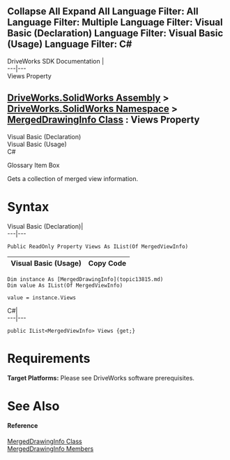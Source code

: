        

 Collapse All Expand All  Language Filter: All  Language Filter: Multiple  Language Filter: Visual Basic (Declaration) Language Filter: Visual Basic (Usage) Language Filter: C#  
---  
DriveWorks SDK Documentation  |   
---|---  
Views Property   
  
[DriveWorks.SolidWorks Assembly](topic13342.md) > [DriveWorks.SolidWorks Namespace](topic13345.md) > [MergedDrawingInfo Class](topic13815.md) : Views Property  
---  
  
Visual Basic (Declaration)    
Visual Basic (Usage)    
C# 

Glossary Item Box

Gets a collection of merged view information. 

# Syntax

Visual Basic (Declaration)|   
---|---  
      
    
    Public ReadOnly Property Views As IList(Of MergedViewInfo)  
  
Visual Basic (Usage)| Copy Code  
---|---  
      
    
    Dim instance As [MergedDrawingInfo](topic13815.md)
    Dim value As IList(Of MergedViewInfo)
     
    value = instance.Views  
  
C#|   
---|---  
      
    
    public IList<MergedViewInfo> Views {get;}  
  
# Requirements

**Target Platforms:** Please see DriveWorks software prerequisites.

# See Also

#### Reference

[MergedDrawingInfo Class](topic13815.md)   
[MergedDrawingInfo Members](topic13816.md)


